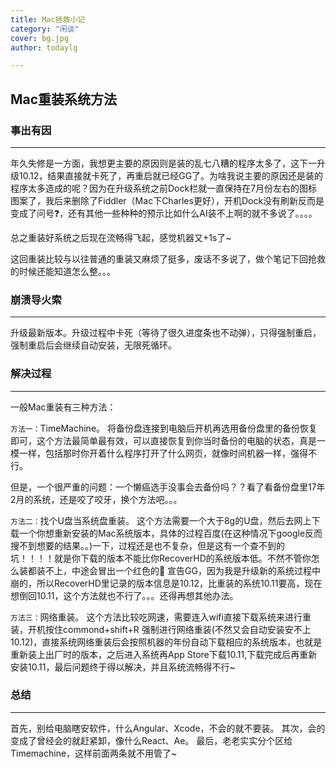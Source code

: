 ```yaml
---
title: Mac拯救小记
category: "闲谈"
cover: bg.jpg
author: todaylg

---
```


## Mac重装系统方法

### 事出有因

---

年久失修是一方面，我想更主要的原因则是装的乱七八糟的程序太多了，这下一升级10.12，结果直接就卡死了，再重启就已经GG了。为啥我说主要的原因还是装的程序太多造成的呢？因为在升级系统之前Dock栏就一直保持在7月份左右的图标图案了，我后来删除了Fiddler（Mac下Charles更好），开机Dock没有刷新反而是变成了问号❓，还有其他一些种种的预示比如什么AI装不上啊的就不多说了。。。。

总之重装好系统之后现在流畅得飞起，感觉机器又+1s了~

这回重装比较与以往普通的重装又麻烦了挺多，废话不多说了，做个笔记下回抢救的时候还能知道怎么整。。。

### 崩溃导火索

---

升级最新版本。升级过程中卡死（等待了很久进度条也不动弹），只得强制重启，强制重启后会继续自动安装，无限死循环。

### 解决过程

---

一般Mac重装有三种方法：

`方法一：`TimeMachine。
将备份盘连接到电脑后开机再选用备份盘里的备份恢复即可，这个方法最简单最有效，可以直接恢复到你当时备份的电脑的状态，真是一模一样，包括那时你开着什么程序打开了什么网页，就像时间机器一样，强得不行。

但是，一个很严重的问题：一个懒癌选手没事会去备份吗？？看了看备份盘里17年2月的系统，还是咬了咬牙，换个方法吧。。。

`方法二：`找个U盘当系统盘重装。
这个方法需要一个大于8g的U盘，然后去网上下载一个你想重新安装的Mac系统版本，具体的过程百度(在这种情况下google反而搜不到想要的结果。。)一下，过程还是也不复杂，但是这有一个查不到的坑！！！！就是你下载的版本不能比你RecoverHD的系统版本低。不然不管你怎么装都装不上，中途会冒出一个红色的🚫 宣告GG，因为我是升级新的系统过程中崩的，所以RecoverHD里记录的版本信息是10.12，比重装的系统10.11要高，现在想倒回10.11，这个方法就也不行了。。。还得再想其他办法。

`方法三：`网络重装。
这个方法比较吃网速，需要连入wifi直接下载系统来进行重装，开机按住commond+shift+R 强制进行网络重装(不然又会自动安装安不上10.12)，直接系统网络重装后会按照机器的年份自动下载相应的系统版本，也就是重新装上出厂时的版本，之后进入系统再App Store下载10.11,下载完成后再重新安装10.11，最后问题终于得以解决，并且系统流畅得不行~

### 总结

---

首先，别给电脑瞎安软件，什么Angular、Xcode，不会的就不要装。
其次，会的变成了曾经会的就赶紧卸，像什么React、Ae。
最后，老老实实分个区给Timemachine，这样前面两条就不用管了~

